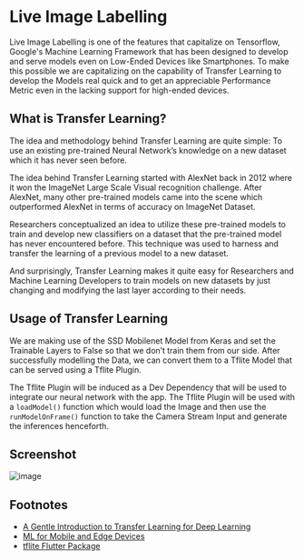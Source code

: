 # Live Image Labelling

Live Image Labelling is one of the features that capitalize on Tensorflow, Google's Machine Learning Framework that has been designed to develop and serve models even on Low-Ended Devices like Smartphones. To make this possible we are capitalizing on the capability of Transfer Learning to develop the Models real quick and to get an appreciable Performance Metric even in the lacking support for high-ended devices.

## What is Transfer Learning?

The idea and methodology behind Transfer Learning are quite simple: To use an existing pre-trained Neural Network’s knowledge on a new dataset which it has never seen before.

The idea behind Transfer Learning started with AlexNet back in 2012 where it won the ImageNet Large Scale Visual recognition challenge. After AlexNet, many other pre-trained models came into the scene which outperformed AlexNet in terms of accuracy on ImageNet Dataset.

Researchers conceptualized an idea to utilize these pre-trained models to train and develop new classifiers on a dataset that the pre-trained model has never encountered before. This technique was used to harness and transfer the learning of a previous model to a new dataset.

And surprisingly, Transfer Learning makes it quite easy for Researchers and Machine Learning Developers to train models on new datasets by just changing and modifying the last layer according to their needs.

## Usage of Transfer Learning

We are making use of the SSD Mobilenet Model from Keras and set the Trainable Layers to False so that we don’t train them from our side. After successfully modelling the Data, we can convert them to a Tflite Model that can be served using a Tflite Plugin.

The Tflite Plugin will be induced as a Dev Dependency that will be used to integrate our neural network with the app. The Tflite Plugin will be used with a `loadModel()` function which would load the Image and then use the `runModelOnFrame()` function to take the Camera Stream Input and generate the inferences henceforth.

## Screenshot

![image](https://i.imgur.com/uQ4v1nB.jpg)

## Footnotes

- [A Gentle Introduction to Transfer Learning for Deep Learning](https://machinelearningmastery.com/transfer-learning-for-deep-learning/)
- [ML for Mobile and Edge Devices](https://www.tensorflow.org/lite/guide)
- [tflite Flutter Package](https://pub.dev/packages/tflite)
